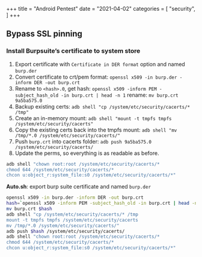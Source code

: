+++
title = "Android Pentest"
date = "2021-04-02"
categories = [
    "security",
]
+++
## Bypass SSL pinning

### Install Burpsuite’s certificate to system store

1. Export certificate with `Certificate in DER format` option and named `burp.der`
2. Convert certificate to crt/pem format: `openssl x509 -in burp.der -inform DER -out burp.crt`
3. Rename to `<hash>.0`, get hash: `openssl x509 -inform PEM -subject_hash_old -in burp.crt | head -n 1`
rename: `mv burp.crt 9a5ba575.0`
4. Backup existing certs: `adb shell "cp /system/etc/security/cacerts/* /tmp"`
5. Create an in-memory mount: `adb shell "mount -t tmpfs tmpfs /system/etc/security/cacerts"`
6. Copy the existing certs back into the tmpfs mount: `adb shell "mv /tmp/*.0 /system/etc/security/cacerts/"` 
7. Push `burp.crt` into cacerts folder: `adb push 9a5ba575.0 /system/etc/security/cacerts/`
8. Update the perms, so everything is as readable as before.
```bash
adb shell "chown root:root /system/etc/security/cacerts/*
chmod 644 /system/etc/security/cacerts/*
chcon u:object_r:system_file:s0 /system/etc/security/cacerts/*"
```

**Auto.sh**: export burp suite certificate and named `burp.der`

```bash
openssl x509 -in burp.der -inform DER -out burp.crt
hash=`openssl x509 -inform PEM -subject_hash_old -in burp.crt | head -n 1`.0
mv burp.crt $hash
adb shell "cp /system/etc/security/cacerts/* /tmp
mount -t tmpfs tmpfs /system/etc/security/cacerts
mv /tmp/*.0 /system/etc/security/cacerts/"
adb push $hash /system/etc/security/cacerts/
adb shell "chown root:root /system/etc/security/cacerts/*
chmod 644 /system/etc/security/cacerts/*
chcon u:object_r:system_file:s0 /system/etc/security/cacerts/*"
```

